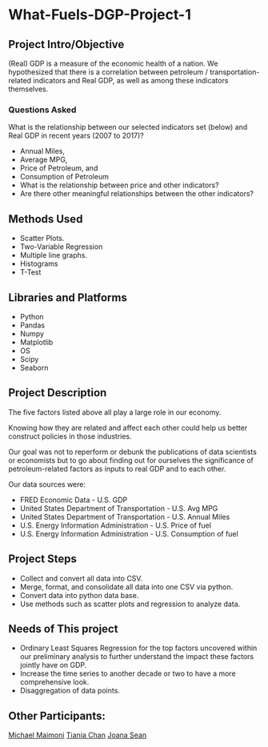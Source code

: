 # What-Fuels-DGP-Project-1

## Project Intro/Objective
(Real) GDP is a measure of the economic health of a nation.
We hypothesized that there is a correlation between petroleum / transportation-related indicators and Real GDP, as well as among these indicators themselves.

### Questions Asked
What is the relationship between our selected indicators set (below) and Real GDP in recent years (2007 to 2017)? 
 * Annual Miles, 
 * Average MPG, 
 * Price of Petroleum, and 
 * Consumption of Petroleum
* What is the relationship between price and other indicators?
* Are there other meaningful relationships between the other indicators?

## Methods Used
* Scatter Plots.
* Two-Variable Regression
* Multiple line graphs.
* Histograms
* T-Test

## Libraries and Platforms
* Python
* Pandas
* Numpy 
* Matplotlib 
* OS
* Scipy 
* Seaborn

## Project Description
The five factors listed above all play a large role in our economy.

Knowing how they are related and affect each other could help us better construct policies in those industries.

Our goal was not to reperform or debunk the publications of data scientists or economists but to go about finding out for ourselves the significance of petroleum-related factors as inputs to real GDP and to each other.

Our data sources were:
* FRED Economic Data - U.S. GDP
* United States Department of Transportation - U.S. Avg MPG
* United States Department of Transportation - U.S. Annual Miles
* U.S. Energy Information Administration - U.S. Price of fuel
* U.S. Energy Information Administration - U.S. Consumption of fuel



## Project Steps
* Collect and convert all data into CSV.
* Merge, format, and consolidate all data into one CSV via python.
* Convert data into python data base.
* Use methods such as scatter plots and regression to analyze data.

## Needs of This project
* Ordinary Least Squares Regression for the top factors uncovered within our preliminary analysis to further understand the impact these factors jointly have on GDP. 
* Increase the time series to another decade or two to have a more comprehensive look.
* Disaggregation of data points.

## Other Participants:
[Michael Maimoni](https://github.com/mmymoney/mmymoney.github.io)
[Tiania Chan](https://github.com/tianiachan/tianiachan.github.io)
[Joana Sean](https://www.linkedin.com/in/joana-sean/)
 

